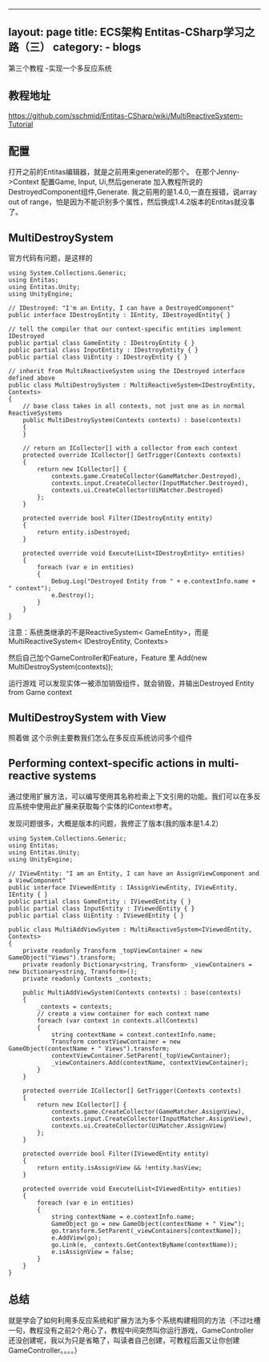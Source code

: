 ﻿
---
layout: page
title: ECS架构 Entitas-CSharp学习之路（三）
category: 
    - blogs
---

第三个教程 -实现一个多反应系统
## 教程地址
https://github.com/sschmid/Entitas-CSharp/wiki/MultiReactiveSystem-Tutorial

## 配置
打开之前的Entitas编辑器，就是之前用来generate的那个。
在那个Jenny->Context 配置Game, Input, Ui,然后generate
加入教程所说的DestroyedComponent组件,Generate.
我之前用的是1.4.0,一直在报错，说array out of range，怕是因为不能识别多个属性，然后换成1.4.2版本的Entitas就没事了。

## MultiDestroySystem
官方代码有问题，是这样的
```
using System.Collections.Generic;
using Entitas;
using Entitas.Unity;
using UnityEngine;

// IDestroyed: "I'm an Entity, I can have a DestroyedComponent"
public interface IDestroyEntity : IEntity, IDestroyedEntity{ }

// tell the compiler that our context-specific entities implement IDestroyed
public partial class GameEntity : IDestroyEntity { }
public partial class InputEntity : IDestroyEntity { }
public partial class UiEntity : IDestroyEntity { }

// inherit from MultiReactiveSystem using the IDestroyed interface defined above
public class MultiDestroySystem : MultiReactiveSystem<IDestroyEntity, Contexts>
{
    // base class takes in all contexts, not just one as in normal ReactiveSystems
    public MultiDestroySystem(Contexts contexts) : base(contexts)
    {
    }

    // return an ICollector[] with a collector from each context
    protected override ICollector[] GetTrigger(Contexts contexts)
    {
        return new ICollector[] {
            contexts.game.CreateCollector(GameMatcher.Destroyed),
            contexts.input.CreateCollector(InputMatcher.Destroyed),
            contexts.ui.CreateCollector(UiMatcher.Destroyed)
        };
    }

    protected override bool Filter(IDestroyEntity entity)
    {
        return entity.isDestroyed;
    }

    protected override void Execute(List<IDestroyEntity> entities)
    {
        foreach (var e in entities)
        {
            Debug.Log("Destroyed Entity from " + e.contextInfo.name + " context");
            e.Destroy();
        }
    }
}
```
注意：系统类继承的不是ReactiveSystem< GameEntity>，而是MultiReactiveSystem< IDestroyEntity, Contexts>

然后自己加个GameController和Feature，Feature 里 Add(new MultiDestroySystem(contexts));

运行游戏
可以发现实体一被添加销毁组件，就会销毁，并输出Destroyed Entity from Game context

## MultiDestroySystem with View
照着做
这个示例主要教我们怎么在多反应系统访问多个组件

## Performing context-specific actions in multi-reactive systems
通过使用扩展方法，可以编写使用其名称检索上下文引用的功能。我们可以在多反应系统中使用此扩展来获取每个实体的IContext参考。

发现问题很多，大概是版本的问题，我修正了版本(我的版本是1.4.2）
```
using System.Collections.Generic;
using Entitas;
using Entitas.Unity;
using UnityEngine;

// IViewEntity: "I am an Entity, I can have an AssignViewComponent and a ViewComponent"
public interface IViewedEntity : IAssignViewEntity, IViewEntity, IEntity { }
public partial class GameEntity : IViewedEntity { }
public partial class InputEntity : IViewedEntity { }
public partial class UiEntity : IViewedEntity { }

public class MultiAddViewSystem : MultiReactiveSystem<IViewedEntity, Contexts>
{
    private readonly Transform _topViewContainer = new GameObject("Views").transform;
    private readonly Dictionary<string, Transform> _viewContainers = new Dictionary<string, Transform>();
    private readonly Contexts _contexts;

    public MultiAddViewSystem(Contexts contexts) : base(contexts)
    {
        _contexts = contexts;
        // create a view container for each context name
        foreach (var context in contexts.allContexts)
        {
            string contextName = context.contextInfo.name;
            Transform contextViewContainer = new GameObject(contextName + " Views").transform;
            contextViewContainer.SetParent(_topViewContainer);
            _viewContainers.Add(contextName, contextViewContainer);
        }
    }

    protected override ICollector[] GetTrigger(Contexts contexts)
    {
        return new ICollector[] {
            contexts.game.CreateCollector(GameMatcher.AssignView),
            contexts.input.CreateCollector(InputMatcher.AssignView),
            contexts.ui.CreateCollector(UiMatcher.AssignView)
        };
    }

    protected override bool Filter(IViewedEntity entity)
    {
        return entity.isAssignView && !entity.hasView;
    }

    protected override void Execute(List<IViewedEntity> entities)
    {
        foreach (var e in entities)
        {
            string contextName = e.contextInfo.name;
            GameObject go = new GameObject(contextName + " View");
            go.transform.SetParent(_viewContainers[contextName]);
            e.AddView(go);
            go.Link(e, _contexts.GetContextByName(contextName));
            e.isAssignView = false;
        }
    }
}
```

## 总结
就是学会了如何利用多反应系统和扩展方法为多个系统构建相同的方法（不过吐槽一句，教程没有之前2个用心了，教程中间突然叫你运行游戏，GameController还没创建呢，我以为只是省略了，叫读者自己创建，可教程后面又让你创建GameController。。。。）
